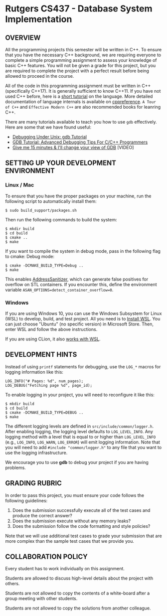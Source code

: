 # Rutgers CS437 - Database System Implementation

## OVERVIEW

All the programming projects this semester will be written in C++. To ensure that you have the necessary C++ background, we are requiring everyone to complete a simple programming assignment to assess your knowledge of basic C++ features. You will not be given a grade for this project, but you are required to complete the project with a perfect result before being allowed to proceed in the course.

All of the code in this programming assignment must be written in C++ (specifically C++17). It is generally sufficient to know C++11. If you have not used C++ before, here is a [short tutorial](https://www.thegeekstuff.com/2016/02/c-plus-plus-11/) on the language. More detailed documentation of language internals is available on [cppreference](https://en.cppreference.com/w/). `A Tour of C++` and `Effective Modern C++` are also recommended books for leanring C++.

There are many tutorials available to teach you how to use `gdb` effectively. Here are some that we have found useful:

- [Debugging Under Unix: gdb Tutorial](https://15445.courses.cs.cmu.edu/fall2020/project0/#:~:text=Debugging%20Under%20Unix%3A%20gdb%20Tutorial)
- [GDB Tutorial: Advanced Debugging Tips For C/C++ Programmers](http://www.techbeamers.com/how-to-use-gdb-top-debugging-tips/)
- [Give me 15 minutes & I'll change your view of GDB](https://www.youtube.com/watch?v=PorfLSr3DDI) [VIDEO]

## SETTING UP YOUR DEVELOPMENT ENVIRONMENT

### Linux / Mac
To ensure that you have the proper packages on your machine, run the following script to automatically install them:

```
$ sudo build_support/packages.sh
```

Then run the following commands to build the system:

```
$ mkdir build
$ cd build
$ cmake ..
$ make
```

If you want to compile the system in debug mode, pass in the following flag to cmake:
Debug mode:

```
$ cmake -DCMAKE_BUILD_TYPE=Debug ..
$ make
```
This enables [AddressSanitizer](https://github.com/google/sanitizers), which can generate false positives for overflow on STL containers. If you encounter this, define the environment variable `ASAN_OPTIONS=detect_container_overflow=0`.

### Windows
If you are using Windows 10, you can use the Windows Subsystem for Linux (WSL) to develop, build, and test project. All you need is to [Install WSL](https://docs.microsoft.com/en-us/windows/wsl/install-win10). You can just choose "Ubuntu" (no specific version) in Microsoft Store. Then, enter WSL and follow the above instructions.

If you are using CLion, it also [works with WSL](https://blog.jetbrains.com/clion/2018/01/clion-and-linux-toolchain-on-windows-are-now-friends).

## DEVELOPMENT HINTS

Instead of using `printf` statements for debugging, use the `LOG_*` macros for logging information like this:

```
LOG_INFO("# Pages: %d", num_pages);
LOG_DEBUG("Fetching page %d", page_id);
```

To enable logging in your project, you will need to reconfigure it like this:

```
$ mkdir build
$ cd build
$ cmake -DCMAKE_BUILD_TYPE=DEBUG ..
$ make
```

The different logging levels are defined in `src/include/common/logger.h`. After enabling logging, the logging level defaults to `LOG_LEVEL_INFO`. Any logging method with a level that is equal to or higher than `LOG_LEVEL_INFO` (e.g., `LOG_INFO`, `LOG_WARN`, `LOG_ERROR`) will emit logging information. Note that you will need to add `#include "common/logger.h"` to any file that you want to use the logging infrastructure.

We encourage you to use **gdb** to debug your project if you are having problems.

## GRADING RUBRIC

In order to pass this project, you must ensure your code follows the following guidelines:

1. Does the submission successfully execute all of the test cases and produce the correct answer?
1. Does the submission execute without any memory leaks?
1. Does the submission follow the code formatting and style policies?

Note that we will use additional test cases to grade your submission that are more complex than the sample test cases that we provide you.

## COLLABORATION POLICY

Every student has to work individually on this assignment.

Students are allowed to discuss high-level details about the project with others.

Students are not allowed to copy the contents of a white-board after a group meeting with other students.

Students are not allowed to copy the solutions from another colleague.
